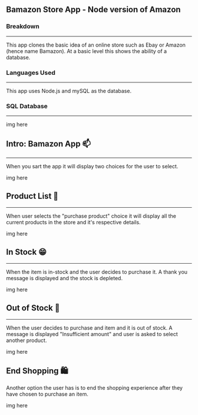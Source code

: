 ## Bamazon Store App - Node version of Amazon


### Breakdown
---

This app clones the basic idea of an online store such as Ebay or Amazon (hence name Bamazon). At a basic level this shows the ability of a database.

### Languages Used
---
This app uses Node.js and mySQL as the database.

### SQL Database
---
img here

## Intro: Bamazon App 📫️
---
When you sart the app it will display two choices for the user to select.

img here

## Product List 🛒
___
When user selects the "purchase product" choice it will display all the current products in the store and it's respective details.

img here

## In Stock 😁
---
When the item is in-stock and the user decides to purchase it.  A thank you message is displayed and the stock is depleted. 

img here

## Out of Stock 🙁
---
When the user decides to purchase and item and it is out of stock.  A message is displayed "Insufficient amount" and user is asked to select another product.

img here

## End Shopping 🛍️
Another option the user has is to end the shopping experience after they have chosen to purchase an item.

img here

